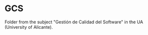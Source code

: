 # GCS
Folder from the subject "Gestión de Calidad del Software" in the UA (University of Alicante).
